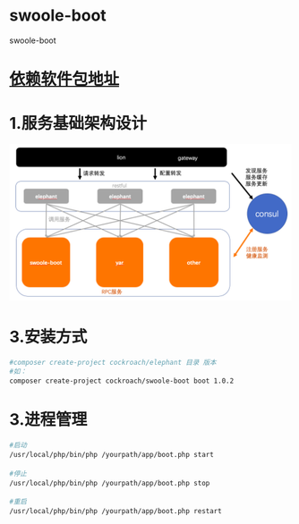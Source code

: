 # swoole-boot
swoole-boot

# [依赖软件包地址](https://github.com/swoole-boot/soft)

# 1.服务基础架构设计

![架构图](https://github.com/swoole-boot/swoole-boot/blob/master/swoole-boot-micro-server.png?raw=true)

# 3.安装方式

```bash
#composer create-project cockroach/elephant 目录 版本
#如：
composer create-project cockroach/swoole-boot boot 1.0.2
```

# 3.进程管理

```bash
#启动
/usr/local/php/bin/php /yourpath/app/boot.php start

#停止
/usr/local/php/bin/php /yourpath/app/boot.php stop

#重启
/usr/local/php/bin/php /yourpath/app/boot.php restart
```
